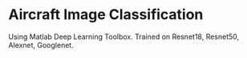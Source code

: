 # Aircraft Image Classification

 Using Matlab Deep Learning Toolbox.
 Trained on Resnet18, Resnet50, Alexnet, Googlenet.
